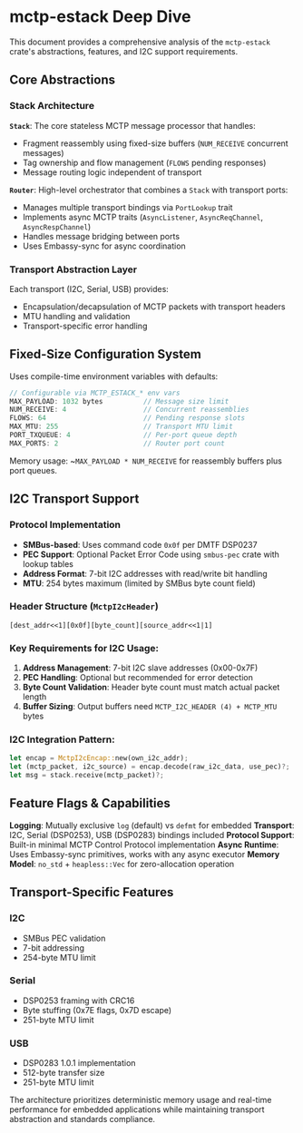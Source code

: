 # mctp-estack Deep Dive

This document provides a comprehensive analysis of the `mctp-estack` crate's abstractions, features, and I2C support requirements.

## Core Abstractions

### Stack Architecture
**`Stack`**: The core stateless MCTP message processor that handles:
- Fragment reassembly using fixed-size buffers (`NUM_RECEIVE` concurrent messages)
- Tag ownership and flow management (`FLOWS` pending responses) 
- Message routing logic independent of transport

**`Router`**: High-level orchestrator that combines a `Stack` with transport ports:
- Manages multiple transport bindings via `PortLookup` trait
- Implements async MCTP traits (`AsyncListener`, `AsyncReqChannel`, `AsyncRespChannel`)
- Handles message bridging between ports
- Uses Embassy-sync for async coordination

### Transport Abstraction Layer
Each transport (I2C, Serial, USB) provides:
- Encapsulation/decapsulation of MCTP packets with transport headers
- MTU handling and validation
- Transport-specific error handling

## Fixed-Size Configuration System

Uses compile-time environment variables with defaults:

```rust
// Configurable via MCTP_ESTACK_* env vars
MAX_PAYLOAD: 1032 bytes          // Message size limit
NUM_RECEIVE: 4                   // Concurrent reassemblies  
FLOWS: 64                        // Pending response slots
MAX_MTU: 255                     // Transport MTU limit
PORT_TXQUEUE: 4                  // Per-port queue depth
MAX_PORTS: 2                     // Router port count
```

Memory usage: ~`MAX_PAYLOAD * NUM_RECEIVE` for reassembly buffers plus port queues.

## I2C Transport Support

### Protocol Implementation
- **SMBus-based**: Uses command code `0x0f` per DMTF DSP0237
- **PEC Support**: Optional Packet Error Code using `smbus-pec` crate with lookup tables
- **Address Format**: 7-bit I2C addresses with read/write bit handling
- **MTU**: 254 bytes maximum (limited by SMBus byte count field)

### Header Structure (`MctpI2cHeader`)
```
[dest_addr<<1][0x0f][byte_count][source_addr<<1|1]
```

### Key Requirements for I2C Usage:

1. **Address Management**: 7-bit I2C slave addresses (0x00-0x7F)
2. **PEC Handling**: Optional but recommended for error detection
3. **Byte Count Validation**: Header byte count must match actual packet length
4. **Buffer Sizing**: Output buffers need `MCTP_I2C_HEADER (4) + MCTP_MTU` bytes

### I2C Integration Pattern:
```rust
let encap = MctpI2cEncap::new(own_i2c_addr);
let (mctp_packet, i2c_source) = encap.decode(raw_i2c_data, use_pec)?;
let msg = stack.receive(mctp_packet)?;
```

## Feature Flags & Capabilities

**Logging**: Mutually exclusive `log` (default) vs `defmt` for embedded
**Transport**: I2C, Serial (DSP0253), USB (DSP0283) bindings included
**Protocol Support**: Built-in minimal MCTP Control Protocol implementation
**Async Runtime**: Uses Embassy-sync primitives, works with any async executor
**Memory Model**: `no_std` + `heapless::Vec` for zero-allocation operation

## Transport-Specific Features

### I2C
- SMBus PEC validation
- 7-bit addressing
- 254-byte MTU limit

### Serial  
- DSP0253 framing with CRC16
- Byte stuffing (0x7E flags, 0x7D escape)
- 251-byte MTU limit

### USB
- DSP0283 1.0.1 implementation  
- 512-byte transfer size
- 251-byte MTU limit

The architecture prioritizes deterministic memory usage and real-time performance for embedded applications while maintaining transport abstraction and standards compliance.
